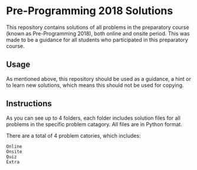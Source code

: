 # Pre-Programming 2018 Solutions
This repository contains solutions of all problems in the preparatory course (known as Pre-Programming 2018), both online and onsite period. This was made to be a guidance for all students who participated in this preparatory course.

## Usage
As mentioned above, this repository should be used as a guidance, a hint or to learn new solutions, which means this should not be used for copying.

## Instructions
As you can see up to 4 folders, each folder includes solution files for all problems in the specific problem catagory. All files are in Python format.

There are a total of 4 problem catories, which includes:

```
Online
Onsite
Quiz
Extra
```
